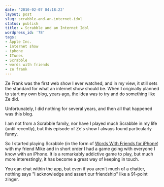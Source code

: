 ```yaml
---
date: '2010-02-07 04:18:22'
layout: post
slug: scrabble-and-an-internet-idol
status: publish
title: ★ Scrabble and an Internet Idol
wordpress_id: '78'
tags:
- Apple Inc.
- internet show
- iphone
- ITunes
- Scrabble
- words with friends
- ze frank
---
```




Ze Frank was the first web show I ever watched, and in my view, it still sets the standard for what an internet show should be. When I originally planned to start my own blog, years ago, the idea was to try and do something like Ze did.

Unfortunately, I did nothing for several years, and then all that happened was this blog.

I am not from a Scrabble family, nor have I played much Scrabble in my life (until recently), but this episode of Ze's show I always found particularly funny.

So I started playing Scrabble (in the form of [Words With Friends for iPhone](http://newtoyinc.com)) with my friend Mike and in short order I had a game going with everyone I know with an iPhone. It is a remarkably addictive game to play, but much more interestingly, it has become a great way of keeping in touch.

You can chat within the app, but even if you aren't much of a chatter, nothing says "I acknowledge and assert our friendship" like a 91-point zinger.
